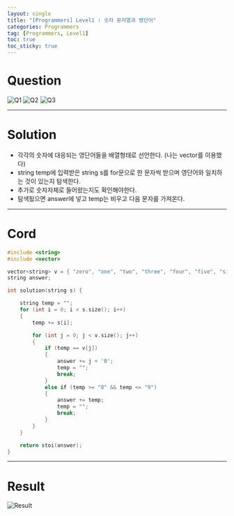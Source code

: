 ```yaml
---
layout: single
title: "[Programmers] Level1 : 숫자 문자열과 영단어"
categories: Programmers
tag: [Programmers, Level1]
toc: true
toc_sticky: true
---
```


# Question
![Q1](https://user-images.githubusercontent.com/97664446/187027112-f97fe036-5b74-44b2-9a6f-7d82064d3022.PNG)
![Q2](https://user-images.githubusercontent.com/97664446/187027114-e64039b5-f7f2-4276-9cb3-ca15f6fe3b82.PNG)
![Q3](https://user-images.githubusercontent.com/97664446/187027115-1acf8b5f-cf65-4430-a557-471ba0af21db.PNG)

***

# Solution
- 각각의 숫자에 대응되는 영단어들을 배열형태로 선언한다. (나는 vector를 이용했다)
- string temp에 입력받은 string s를 for문으로 한 문자씩 받으며 영단어와 일치하는 것이 있는지 탐색한다.
- 추가로 숫자자체로 들어왔는지도 확인해야한다.
- 탐색됬으면 answer에 넣고 temp는 비우고 다음 문자를 가져온다. 

***

# Cord
```c++
#include <string>
#include <vector>

vector<string> v = { "zero", "one", "two", "three", "four", "five", "six", "seven", "eight", "nine" };
string answer;

int solution(string s) {

    string temp = "";
    for (int i = 0; i < s.size(); i++)
    {
        temp += s[i];

        for (int j = 0; j < v.size(); j++)
        {
            if (temp == v[j])
            {
                answer += j + '0';
                temp = "";
                break;
            }
            else if (temp >= "0" && temp <= "9")
            {
                answer += temp;
                temp = "";
                break;
            }
        }
    }

    return stoi(answer);
}
```

***

# Result
![Result](https://user-images.githubusercontent.com/97664446/187027117-99eb1ef2-37e2-43f7-b9da-563f32d75725.PNG)
